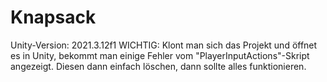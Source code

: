 # Knapsack

Unity-Version: 2021.3.12f1
WICHTIG: Klont man sich das Projekt und öffnet es in Unity, bekommt man einige Fehler vom "PlayerInputActions"-Skript angezeigt. Diesen dann einfach löschen, dann sollte alles funktionieren.
